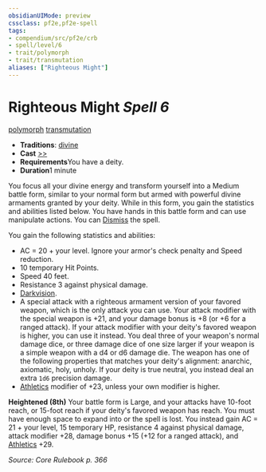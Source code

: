 ```yaml
---
obsidianUIMode: preview
cssclass: pf2e,pf2e-spell
tags:
- compendium/src/pf2e/crb
- spell/level/6
- trait/polymorph
- trait/transmutation
aliases: ["Righteous Might"]
---
```

# Righteous Might *Spell 6*   
[polymorph](rules/traits/polymorph.md)  [transmutation](rules/traits/transmutation.md)  

- **Traditions**: [divine](rules/traits/divine.md)
- **Cast** [>>](rules/core-rulebook/chapter-9-playing-the-game.md#Actions "Two-Action") 
- **Requirements**You have a deity.
- **Duration**1 minute

You focus all your divine energy and transform yourself into a Medium battle form, similar to your normal form but armed with powerful divine armaments granted by your deity. While in this form, you gain the statistics and abilities listed below. You have hands in this battle form and can use manipulate actions. You can [Dismiss](rules/actions/dismiss.md) the spell.

You gain the following statistics and abilities:

- AC = 20 + your level. Ignore your armor's check penalty and Speed reduction.
- 10 temporary Hit Points.
- Speed 40 feet.
- Resistance 3 against physical damage.
- [Darkvision](rules/abilities/darkvision.md).
- A special attack with a righteous armament version of your favored weapon, which is the only attack you can use. Your attack modifier with the special weapon is +21, and your damage bonus is +8 (or +6 for a ranged attack). If your attack modifier with your deity's favored weapon is higher, you can use it instead. You deal three of your weapon's normal damage dice, or three damage dice of one size larger if your weapon is a simple weapon with a d4 or d6 damage die. The weapon has one of the following properties that matches your deity's alignment: anarchic, axiomatic, holy, unholy. If your deity is true neutral, you instead deal an extra `1d6` precision damage.
- [Athletics](compendium/skills.md#Athletics) modifier of +23, unless your own modifier is higher.

**Heightened (8th)** Your battle form is Large, and your attacks have 10-foot reach, or 15-foot reach if your deity's favored weapon has reach. You must have enough space to expand into or the spell is lost. You instead gain AC = 21 + your level, 15 temporary HP, resistance 4 against physical damage, attack modifier +28, damage bonus +15 (+12 for a ranged attack), and [Athletics](compendium/skills.md#Athletics) +29.

*Source: Core Rulebook p. 366*